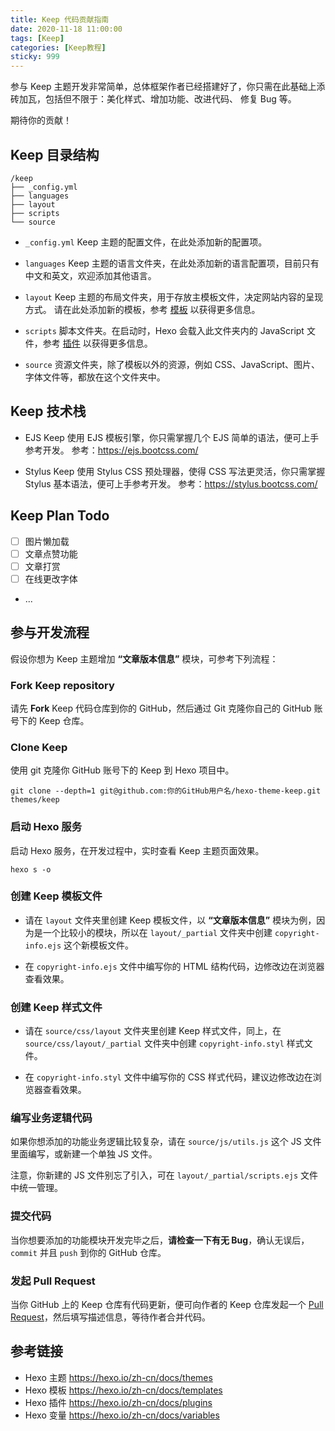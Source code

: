 ```yaml
---
title: Keep 代码贡献指南
date: 2020-11-18 11:00:00
tags: [Keep]
categories: [Keep教程]
sticky: 999
---
```


参与 Keep 主题开发非常简单，总体框架作者已经搭建好了，你只需在此基础上添砖加瓦，包括但不限于：美化样式、增加功能、改进代码、 修复 Bug 等。

期待你的贡献！

<!-- more -->

## Keep 目录结构

```
/keep
├── _config.yml
├── languages
├── layout
├── scripts
└── source
```

- `_config.yml`
  Keep 主题的配置文件，在此处添加新的配置项。

- `languages`
  Keep 主题的语言文件夹，在此处添加新的语言配置项，目前只有中文和英文，欢迎添加其他语言。

- `layout`
  Keep 主题的布局文件夹，用于存放主模板文件，决定网站内容的呈现方式。
  请在此处添加新的模板，参考 [模板](https://hexo.io/zh-cn/docs/templates) 以获得更多信息。

- `scripts`
  脚本文件夹。在启动时，Hexo 会载入此文件夹内的 JavaScript 文件，参考 [插件](https://hexo.io/zh-cn/docs/plugins) 以获得更多信息。

- `source`
  资源文件夹，除了模板以外的资源，例如 CSS、JavaScript、图片、字体文件等，都放在这个文件夹中。

## Keep 技术栈

- EJS
  Keep 使用 EJS 模板引擎，你只需掌握几个 EJS 简单的语法，便可上手参考开发。
  参考：https://ejs.bootcss.com/

- Stylus
  Keep 使用 Stylus CSS 预处理器，使得 CSS 写法更灵活，你只需掌握 Stylus 基本语法，便可上手参考开发。
  参考：https://stylus.bootcss.com/

## Keep Plan Todo

- [ ] 图片懒加载
- [ ] 文章点赞功能
- [ ] 文章打赏
- [ ] 在线更改字体
- ...

## 参与开发流程

假设你想为 Keep 主题增加 **“文章版本信息”** 模块，可参考下列流程：

### Fork Keep repository

请先 **Fork** Keep 代码仓库到你的 GitHub，然后通过 Git 克隆你自己的 GitHub 账号下的 Keep 仓库。

### Clone Keep

使用 git 克隆你 GitHub 账号下的 Keep 到 Hexo 项目中。

```
git clone --depth=1 git@github.com:你的GitHub用户名/hexo-theme-keep.git themes/keep
```

### 启动 Hexo 服务

启动 Hexo 服务，在开发过程中，实时查看 Keep 主题页面效果。

```
hexo s -o
```

### 创建 Keep 模板文件

- 请在 `layout` 文件夹里创建 Keep 模板文件，以 **“文章版本信息”** 模块为例，因为是一个比较小的模块，所以在 `layout/_partial` 文件夹中创建 `copyright-info.ejs` 这个新模板文件。

- 在 `copyright-info.ejs` 文件中编写你的 HTML 结构代码，边修改边在浏览器查看效果。

### 创建 Keep 样式文件

- 请在 `source/css/layout` 文件夹里创建 Keep 样式文件，同上，在 `source/css/layout/_partial` 文件夹中创建 `copyright-info.styl` 样式文件。

- 在 `copyright-info.styl` 文件中编写你的 CSS 样式代码，建议边修改边在浏览器查看效果。

### 编写业务逻辑代码

如果你想添加的功能业务逻辑比较复杂，请在 `source/js/utils.js` 这个 JS 文件里面编写，或新建一个单独 JS 文件。

注意，你新建的 JS 文件别忘了引入，可在 `layout/_partial/scripts.ejs` 文件中统一管理。

### 提交代码

当你想要添加的功能模块开发完毕之后，**请检查一下有无 Bug**，确认无误后，`commit` 并且 `push` 到你的 GitHub 仓库。

### 发起 Pull Request

当你 GitHub 上的 Keep 仓库有代码更新，便可向作者的 Keep 仓库发起一个 [Pull Request](https://juejin.im/post/6844903856971710477)，然后填写描述信息，等待作者合并代码。

## 参考链接

- Hexo 主题 https://hexo.io/zh-cn/docs/themes
- Hexo 模板 https://hexo.io/zh-cn/docs/templates
- Hexo 插件 https://hexo.io/zh-cn/docs/plugins
- Hexo 变量 https://hexo.io/zh-cn/docs/variables

